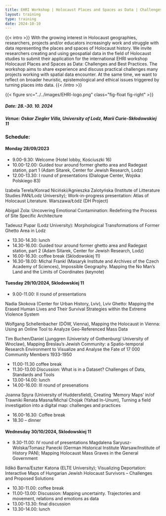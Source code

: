 ```yaml
---
title: EHRI Workshop | Holocaust Places and Spaces as Data | Challenges and Best Practices
layout: training
type: training
date: 2024-10-10
---
```


{{< intro >}}
With the growing interest in Holocaust geographies, researchers, projects and/or educators increasingly work and struggle with data representing the places and spaces of Holocaust history. We invite researchers creating and using geospatial data in the field of Holocaust studies to submit their application for the international EHRI workshop Holocaust Places and Spaces as Data: Challenges and Best Practices. The workshop aims to share experience and discuss practical challenges many projects working with spatial data encounter. At the same time, we want to reflect on broader heuristic, epistemological and ethical issues triggered by turning places into data.
{{< /intro >}}

{{< figure src="../../images/EHRI-logo.png" class="fig-float fig-right" >}}

##### Date: 28.-30. 10. 2024
##### Venue: Oskar Ziegler Villa, University of Lodz, Marii Curie-Skłodowskiej 11

### Schedule:

#### Monday 28/09/2023

- 9.00-9.30: Welcome (Hotel lobby, Kościuszki 16)
- 10.00-12.00: Guided tour around former ghetto area and Radegast station, part 1 (Adam Sitarek, Center for Jewish Research, Lodz)
- 12.00-13.30: I round of presentations (Dialogue Center, Wojska Polskiego 83)

Izabela Terela/Konrad Niciński/Agnieszka Zalotyńska (Institute of Litterature Studies PAN/Lodz University); Work-in-progress presentation: Atlas of Holocaust Literature. Warszawa/Łódź (DH Project)

Abigail Zola: Uncovering Emotional Contamination: Redefining the Process of Site Specific Architecture

Tadeusz Pupar (Lodz University): Morphological Transformations of Former Ghetto Area in Lodz

- 13.30-14.30: lunch
- 14.30-16.00: Guided tour around former ghetto area and Radegast station, part 2 (Adam Sitarek, Center for Jewish Research, Lodz)
- 16.00-16.30: coffee break (Sklodowskiej 11)
- 16.30-18.00: Michal Frankl (Masaryk Institute and Archives of the Czech Academy of Sciences), Impossible Geography. Mapping the No Man’s Land and the Limits of Coordinates (keynote) 

#### Tuesday 29/10/2024, Sklodowskiej 11

- 9.00-11.00: II round of presentations

Nadia Skokova (Center for Urban History, Lviv), Lviv Ghetto: Mapping the Erased Human Lives and Their Survival Strategies within the Extreme Violence System

Wolfgang Schellenbacher (DÖW, Vienna), Mapping the Holocaust in Vienna: Using an Online Tool to Analyze Geo-Referenced Mass Data

Tim Buchen/Daniel Ljunggren (Univeristy of Gothenburg/ University of Wroclaw), Mapping Breslau’s Jewish Community: a Spatio-temporal Research Environment to Visualize and Analyse the Fate of 17 000 Community Members 1933-1950

- 11.00-11.30 coffee break
- 11.30-13.00 Discussion: What is in a Dataset? Challenges of Data, Standards and Tools
- 13.00-14.00: lunch
- 14.00-16.00: III round of presenations 

Joanna Spyra (University of Huddersfield), Creating ‘Memory Maps’ in/of Trawniki
Renata Masna/Michal Chojak (Yahad In-Unum), Turning a field investigation into a digital map: challenges and practices
- 16.00-16.30: Coffee break
- 18.30 – dinner 

#### Wednesday 30/10/2024, Sklodowskiej 11

- 9.30-11.00: IV round of presentations 
Magdalena Saryusz-Wolska/Tomasz Panecki (German Historical Institute Warsaw/Institute of History PAN); Mapping Holocaust Mass Graves in the General Government

Ildikó Barna/Eszter Katona (ELTE University); Visualizing Deportation: Interactive Maps of Hungarian Jewish Holocaust Survivors – Challenges and Proposed Solutions

- 10.30-11.00: coffee break 
- 11.00-13.00: Discussion: Mapping uncertainty. Trajectories and movement, relations and emotions as data
- 13.00-13.30: final discussion
- 13.30-14.00: lunch

